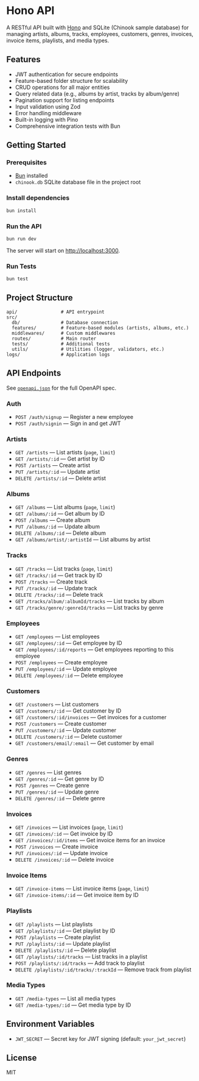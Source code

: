 # Hono API

A RESTful API built with [Hono](https://hono.dev/) and SQLite (Chinook sample database) for managing artists, albums, tracks, employees, customers, genres, invoices, invoice items, playlists, and media types.

## Features

- JWT authentication for secure endpoints
- Feature-based folder structure for scalability
- CRUD operations for all major entities
- Query related data (e.g., albums by artist, tracks by album/genre)
- Pagination support for listing endpoints
- Input validation using Zod
- Error handling middleware
- Built-in logging with Pino
- Comprehensive integration tests with Bun

## Getting Started

### Prerequisites

- [Bun](https://bun.sh/) installed
- `chinook.db` SQLite database file in the project root

### Install dependencies

```sh
bun install
```

### Run the API

```sh
bun run dev
```

The server will start on [http://localhost:3000](http://localhost:3000).

### Run Tests

```sh
bun test
```

## Project Structure

```
api/                # API entrypoint
src/
  db/               # Database connection
  features/         # Feature-based modules (artists, albums, etc.)
  middlewares/      # Custom middlewares
  routes/           # Main router
  tests/            # Additional tests
  utils/            # Utilities (logger, validators, etc.)
logs/               # Application logs
```

## API Endpoints

See [`openapi.json`](openapi.json) for the full OpenAPI spec.

### Auth

- `POST /auth/signup` — Register a new employee
- `POST /auth/signin` — Sign in and get JWT

### Artists

- `GET /artists` — List artists (`page`, `limit`)
- `GET /artists/:id` — Get artist by ID
- `POST /artists` — Create artist
- `PUT /artists/:id` — Update artist
- `DELETE /artists/:id` — Delete artist

### Albums

- `GET /albums` — List albums (`page`, `limit`)
- `GET /albums/:id` — Get album by ID
- `POST /albums` — Create album
- `PUT /albums/:id` — Update album
- `DELETE /albums/:id` — Delete album
- `GET /albums/artist/:artistId` — List albums by artist

### Tracks

- `GET /tracks` — List tracks (`page`, `limit`)
- `GET /tracks/:id` — Get track by ID
- `POST /tracks` — Create track
- `PUT /tracks/:id` — Update track
- `DELETE /tracks/:id` — Delete track
- `GET /tracks/album/:albumId/tracks` — List tracks by album
- `GET /tracks/genre/:genreId/tracks` — List tracks by genre

### Employees

- `GET /employees` — List employees
- `GET /employees/:id` — Get employee by ID
- `GET /employees/:id/reports` — Get employees reporting to this employee
- `POST /employees` — Create employee
- `PUT /employees/:id` — Update employee
- `DELETE /employees/:id` — Delete employee

### Customers

- `GET /customers` — List customers
- `GET /customers/:id` — Get customer by ID
- `GET /customers/:id/invoices` — Get invoices for a customer
- `POST /customers` — Create customer
- `PUT /customers/:id` — Update customer
- `DELETE /customers/:id` — Delete customer
- `GET /customers/email/:email` — Get customer by email

### Genres

- `GET /genres` — List genres
- `GET /genres/:id` — Get genre by ID
- `POST /genres` — Create genre
- `PUT /genres/:id` — Update genre
- `DELETE /genres/:id` — Delete genre

### Invoices

- `GET /invoices` — List invoices (`page`, `limit`)
- `GET /invoices/:id` — Get invoice by ID
- `GET /invoices/:id/items` — Get invoice items for an invoice
- `POST /invoices` — Create invoice
- `PUT /invoices/:id` — Update invoice
- `DELETE /invoices/:id` — Delete invoice

### Invoice Items

- `GET /invoice-items` — List invoice items (`page`, `limit`)
- `GET /invoice-items/:id` — Get invoice item by ID

### Playlists

- `GET /playlists` — List playlists
- `GET /playlists/:id` — Get playlist by ID
- `POST /playlists` — Create playlist
- `PUT /playlists/:id` — Update playlist
- `DELETE /playlists/:id` — Delete playlist
- `GET /playlists/:id/tracks` — List tracks in a playlist
- `POST /playlists/:id/tracks` — Add track to playlist
- `DELETE /playlists/:id/tracks/:trackId` — Remove track from playlist

### Media Types

- `GET /media-types` — List all media types
- `GET /media-types/:id` — Get media type by ID

## Environment Variables

- `JWT_SECRET` — Secret key for JWT signing (default: `your_jwt_secret`)

## License

MIT
